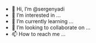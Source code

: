 - 👋 Hi, I’m @sergenyadi
- 👀 I’m interested in ...
- 🌱 I’m currently learning ...
- 💞️ I’m looking to collaborate on ...
- 📫 How to reach me ...

<!---
sergenyadi/sergenyadi is a ✨ special ✨ repository because its `README.md` (this file) appears on your GitHub profile.
You can click the Preview link to take a look at your changes.
--->
